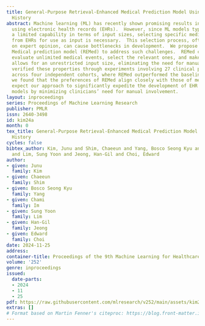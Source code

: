 ```yaml
---
title: General-Purpose Retrieval-Enhanced Medical Prediction Model Using Near-Infinite
  History
abstract: Machine learning (ML) has recently shown promising results in medical predictions
  using electronic health records (EHRs).  However, since ML models typically have
  a limited capability in terms of input sizes, selecting specific medical events
  from EHRs for use as input is necessary.  This selection process, often relying
  on expert opinion, can cause bottlenecks in development.  We propose Retrieval-Enhanced
  Medical prediction model (REMed) to address such challenges.  REMed can essentially
  evaluate unlimited medical events, select the relevant ones, and make predictions.  This
  allows for an unrestricted input size, eliminating the need for manual event selection.  We
  verified these properties through experiments involving 27 clinical prediction tasks
  across four independent cohorts, where REMed outperformed the baselines.  Notably,
  we found that the preferences of REMed align closely with those of medical experts.  We
  expect our approach to significantly expedite the development of EHR prediction
  models by minimizing clinicians’ need for manual involvement.
layout: inproceedings
series: Proceedings of Machine Learning Research
publisher: PMLR
issn: 2640-3498
id: kim24a
month: 0
tex_title: General-Purpose Retrieval-Enhanced Medical Prediction Model Using Near-Infinite
  History
cycles: false
bibtex_author: Kim, Junu and Shim, Chaeeun and Yang, Bosco Seong Kyu and Im, Chami
  and Lim, Sung Yoon and Jeong, Han-Gil and Choi, Edward
author:
- given: Junu
  family: Kim
- given: Chaeeun
  family: Shim
- given: Bosco Seong Kyu
  family: Yang
- given: Chami
  family: Im
- given: Sung Yoon
  family: Lim
- given: Han-Gil
  family: Jeong
- given: Edward
  family: Choi
date: 2024-11-25
address:
container-title: Proceedings of the 9th Machine Learning for Healthcare Conference
volume: '252'
genre: inproceedings
issued:
  date-parts:
  - 2024
  - 11
  - 25
pdf: https://raw.githubusercontent.com/mlresearch/v252/main/assets/kim24a/kim24a.pdf
extras: []
# Format based on Martin Fenner's citeproc: https://blog.front-matter.io/posts/citeproc-yaml-for-bibliographies/
---
```

